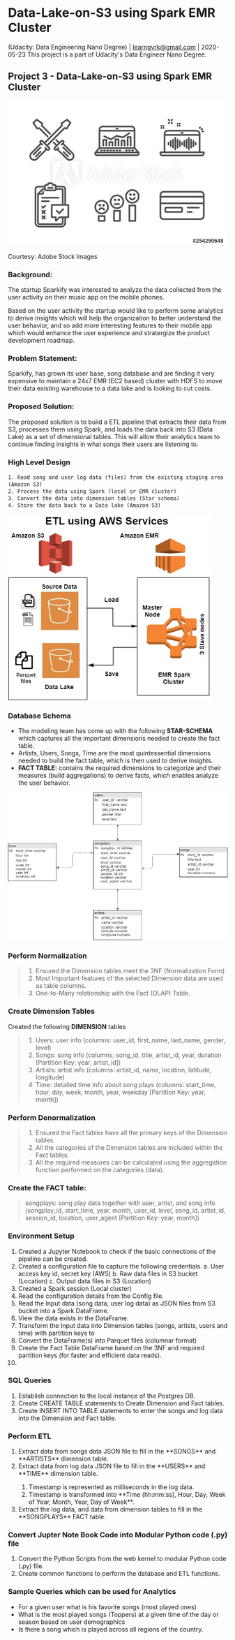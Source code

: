 # Data-Lake-on-S3 using Spark EMR Cluster
(Udacity: Data Engineering Nano Degree) | learngvrk@gmail.com | 2020-05-23 This project is a part of Udacity's Data Engineer Nano Degree.

## Project 3 - Data-Lake-on-S3 using Spark EMR Cluster

![MUSIC DATA ANALYTICS](Music_App_Analytics.jpg)

Courtesy: Adobe Stock Images

### Background:
The startup Sparkify was interested to analyze the data collected from the user activity on their music app on the mobile phones.

Based on the user activity the startup would like to perform some analytics to derive insights which will help the organization to better understand the user behavior, and so add more interesting features to their mobile app which would enhance the user experience and stratergize the product development roadmap.

### Problem Statement:
Sparkify, has grown its user base, song database and are finding it very expensive to maintain a 24x7 EMR (EC2 based) cluster with HDFS to move their data existing warehouse to a data lake and is looking to cut costs.

### Proposed Solution:
The proposed solution is to build a ETL pipeline that extracts their data from S3, processes them using Spark, and loads the data back into S3 (Data Lake) as a set of dimensional tables. This will allow their analytics team to continue finding insights in what songs their users are listening to.

### High Level Design
	1. Read song and user log data (files) from the existing staging area (Amazon S3)
	2. Process the data using Spark (local or EMR cluster)
	3. Convert the data into dimension tables (Star schema)
	4. Store the data back to a Data lake (Amazon S3)
  
![ETL using AWS Services](Architecture.jpg)

### Database Schema

- The modeling team has come up with the following **STAR-SCHEMA** which captures all the important dimensions needed to create the fact table.
- Artists, Users, Songs, Time are the most quintessential dimensions needed to build the fact table, which is then used to derive insights.
- **FACT TABLE:** contains the required dimensions to categorize and their measures (build aggregations) to derive facts, which enables analyze the user behavior.

![STAR SCHEMA](Sparkifydb.png)

### Perform Normalization
> 1. Ensured the Dimension tables meet the 3NF (Normalization Form)
> 2. Most Important features of the selected Dimension data are used as table columns.
> 3. One-to-Many relationship with the Fact (OLAP) Table.

### Create Dimension Tables
Created the following **DIMENSION** tables
> 1. Users: user info (columns: user_id, first_name, last_name, gender, level)
> 2. Songs: song info (columns: song_id, title, artist_id, year, duration [Partition Key: year, artist_id])
> 3. Artists: artist info (columns: artist_id, name, location, latitude, longitude)
> 4. Time: detailed time info about song plays (columns: start_time, hour, day, week, month, year, weekday [Partition Key: year, month])

### Perform Denormalization
> 1. Ensured the Fact tables have all the primary keys of the Dimension tables.
> 2. All the categories of the Dimension tables are included within the Fact tables.
> 3. All the required measures can be calculated using the aggregation function performed on the categories (data).

### Create the FACT table: 
> songplays: song play data together with user, artist, and song info (songplay_id, start_time, year, month, user_id, level, song_id, artist_id, session_id, location, user_agent [Partition Key: year, month])

### Environment Setup
1. Created a Jupyter Notebook to check if the basic connections of the pipeline can be created.
2. Created a configuration file to capture the following credentials.
   a. User access key id, secret key (AWS)
   b. Raw data files in S3 bucket (Location)
   c. Output data files in S3 (Location)
3. Created a Spark session (Local cluster)
4. Read the configuration details from the Config file.
5. Read the Input data (song data, user log data) as JSON files from S3 bucket into a Spark DataFrame.
6. View the data exists in the DataFrame.
7. Transform the Input data into Dimension tables (songs, artists, users and time) with partition keys to 
8. Convert the DataFrame(s) into Parquet files (columnar format) 
9. Create the Fact Table DataFrame based on the 3NF and required partition keys (for faster and efficient data reads).
10. 

### SQL Queries
<ol>
  <li> Establish connection to the local instance of the Postgres DB.</li>
  <li> Create CREATE TABLE statements to Create Dimension and Fact tables.</li>
  <li> Create INSERT INTO TABLE statements to enter the songs and log data into the Dimension and Fact table.</li>
</ol>

### Perform ETL
<ol>
<li> Extract data from songs data JSON file to fill in the **SONGS** and **ARTISTS** dimension table.</li>
<li> Extract data from log data JSON file to fill in the **USERS** and **TIME** dimension table.</li>
<ol>
  <li> Timestamp is represented as milliseconds in the log data.</li>
  <li> Timestamp is transformed into **Time (hh:mm:ss), Hour, Day, Week of Year, Month, Year, Day of Week**.</li>
</ol>
<li> Extract the log data, and data from dimension tables to fill in the **SONGPLAYS** FACT table.</li>
</ol>

### Convert Jupter Note Book Code into Modular Python code (.py) file
1. Convert the Python Scripts from the web kernel to modular Python code (.py) file.
2. Create common functions to perform the database and ETL functions.


### Sample Queries which can be used for Analytics
- For a given user what is his favorite songs (most played ones)
- What is the most played songs (Toppers) at a given time of the day or season based on user demographics
- Is there a song which is played across all regions of the country.
